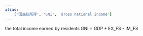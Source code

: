 ```yaml
---
alias:
    ['国民総所得', 'GNI', 'dross national income']
---
```

the total income earned by residents
GNI = GDP + EX_FS - IM_FS